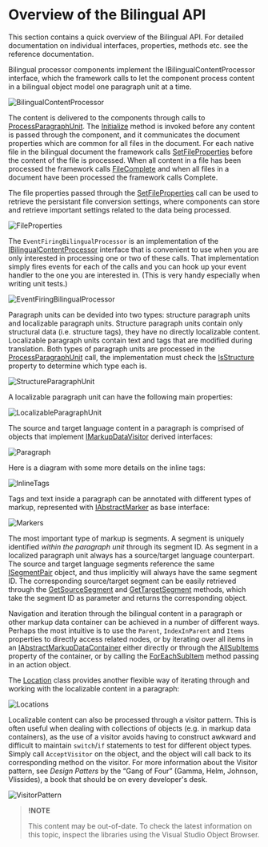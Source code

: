 Overview of the Bilingual API
==

This section contains a quick overview of the Bilingual API. For detailed documentation on individual interfaces, properties, methods etc. see the reference documentation.

Bilingual processor components implement the IBilingualContentProcessor interface, which the framework calls to let the component process content in a bilingual object model one paragraph unit at a time.

![BilingualContentProcessor](images/BilingualContentProcessor.png)

The content is delivered to the components through calls to [ProcessParagraphUnit](../../api/filetypesupport/Sdl.FileTypeSupport.Framework.BilingualApi.AbstractBilingualContentProcessor.yml#Sdl_FileTypeSupport_Framework_BilingualApi_AbstractBilingualContentProcessor_ProcessParagraphUnit_Sdl_FileTypeSupport_Framework_BilingualApi_IParagraphUnit_). The [Initialize](../../api/filetypesupport/Sdl.FileTypeSupport.Framework.BilingualApi.AbstractBilingualContentProcessor.yml#Sdl_FileTypeSupport_Framework_BilingualApi_AbstractBilingualContentProcessor_Initialize_Sdl_FileTypeSupport_Framework_BilingualApi_IDocumentProperties_) method is invoked before any content is passed through the component, and it communicates the document properties which are common for all files in the document. For each native file in the bilingual document the framework calls [SetFileProperties](../../api/filetypesupport/Sdl.FileTypeSupport.Framework.BilingualApi.AbstractBilingualContentProcessor.yml#Sdl_FileTypeSupport_Framework_BilingualApi_AbstractBilingualContentProcessor_SetFileProperties_Sdl_FileTypeSupport_Framework_BilingualApi_IFileProperties_) before the content of the file is processed. When all content in a file has been processed the framework calls [FileComplete](../../api/filetypesupport/Sdl.FileTypeSupport.Framework.BilingualApi.AbstractBilingualContentProcessor.yml#Sdl_FileTypeSupport_Framework_BilingualApi_AbstractBilingualContentProcessor_FileComplete) and when all files in a document have been processed the framework calls Complete.

The file properties passed through the [SetFileProperties](../../api/filetypesupport/Sdl.FileTypeSupport.Framework.BilingualApi.AbstractBilingualContentProcessor.yml#Sdl_FileTypeSupport_Framework_BilingualApi_AbstractBilingualContentProcessor_SetFileProperties_Sdl_FileTypeSupport_Framework_BilingualApi_IFileProperties_) call can be used to retrieve the persistant file conversion settings, where components can store and retrieve important settings related to the data being processed.

![FileProperties](images/FileProperties.png)

The ```EventFiringBilingualProcessor``` is an implementation of the [IBilingualContentProcessor](../../api/filetypesupport/Sdl.FileTypeSupport.Framework.BilingualApi.IBilingualContentProcessor.yml) interface that is convenient to use when you are only interested in processing one or two of these calls. That implementation simply fires events for each of the calls and you can hook up your event handler to the one you are interested in. (This is very handy especially when writing unit tests.)

![EventFiringBilingualProcessor](images/EventFiringBilingualProcessor.png)

Paragraph units can be devided into two types: structure paragraph units and localizable paragraph units. Structure paragraph units contain only structural data (i.e. structure tags), they have no directly localizable content. Localizable paragraph units contain text and tags that are modified during translation. Both types of paragraph units are processed in the [ProcessParagraphUnit](../../api/filetypesupport/Sdl.FileTypeSupport.Framework.BilingualApi.AbstractBilingualContentProcessor.yml#Sdl_FileTypeSupport_Framework_BilingualApi_AbstractBilingualContentProcessor_ProcessParagraphUnit_Sdl_FileTypeSupport_Framework_BilingualApi_IParagraphUnit_) call, the implementation must check the [IsStructure](../../api/filetypesupport/Sdl.FileTypeSupport.Framework.BilingualApi.IParagraphUnit.yml#Sdl_FileTypeSupport_Framework_BilingualApi_IParagraphUnit_IsStructure) property to determine which type each is.

![StructureParagraphUnit](images/StructureParagraphUnit.png)

A localizable paragraph unit can have the following main properties:

![LocalizableParagraphUnit](images/LocalizableParagraphUnit.png)

The source and target language content in a paragraph is comprised of objects that implement [IMarkupDataVisitor](../../api/filetypesupport/Sdl.FileTypeSupport.Framework.BilingualApi.IMarkupDataVisitor.yml) derived interfaces:

![Paragraph](images/Paragraph.png)

Here is a diagram with some more details on the inline tags:

![InlineTags](images/InlineTags.png)

Tags and text inside a paragraph can be annotated with different types of markup, represented with [IAbstractMarker](../../api/filetypesupport/Sdl.FileTypeSupport.Framework.BilingualApi.IAbstractMarker.yml) as base interface:

![Markers](images/Markers.png)

The most important type of markup is segments. A segment is uniquely identified *within the paragraph unit* through its segment ID. As segment in a localized paragraph unit always has a source/target language counterpart. The source and target language segments reference the same [ISegmentPair](../../api/filetypesupport/Sdl.FileTypeSupport.Framework.BilingualApi.ISegmentPair.yml) object, and thus implicitly will always have the same segment ID. The corresponding source/target segment can be easily retrieved through the [GetSourceSegment](../../api/filetypesupport/Sdl.FileTypeSupport.Framework.BilingualApi.IParagraphUnit.yml#Sdl_FileTypeSupport_Framework_BilingualApi_IParagraphUnit_GetSourceSegment_Sdl_FileTypeSupport_Framework_NativeApi_SegmentId_) and [GetTargetSegment](../../api/filetypesupport/Sdl.FileTypeSupport.Framework.BilingualApi.IParagraphUnit.yml#Sdl_FileTypeSupport_Framework_BilingualApi_IParagraphUnit_GetTargetSegment_Sdl_FileTypeSupport_Framework_NativeApi_SegmentId_) methods, which take the segment ID as parameter and returns the corresponding object.

Navigation and iteration through the bilingual content in a paragraph or other markup data container can be achieved in a number of different ways. Perhaps the most intuitive is to use the ```Parent```, ```IndexInParent``` and ```Items``` properties to directly access related nodes, or by iterating over all items in an [IAbstractMarkupDataContainer](../../api/filetypesupport/Sdl.FileTypeSupport.Framework.BilingualApi.IAbstractMarkupDataContainer.yml) either directly or through the [AllSubItems](../../api/filetypesupport/Sdl.FileTypeSupport.Framework.BilingualApi.IAbstractMarkupDataContainer.yml#Sdl_FileTypeSupport_Framework_BilingualApi_IAbstractMarkupDataContainer_AllSubItems) property of the container, or by calling the [ForEachSubItem](../../api/filetypesupport/Sdl.FileTypeSupport.Framework.BilingualApi.IAbstractMarkupDataContainer.yml#Sdl_FileTypeSupport_Framework_BilingualApi_IAbstractMarkupDataContainer_ForEachSubItem_System_Action_Sdl_FileTypeSupport_Framework_BilingualApi_IAbstractMarkupData__) method passing in an action object.

The [Location](../../api/filetypesupport/Sdl.FileTypeSupport.Framework.BilingualApi.Location.yml) class provides another flexible way of iterating through and working with the localizable content in a paragraph:

![Locations](images/Locations.png)

Localizable content can also be processed through a visitor pattern. This is often useful when dealing with collections of objects (e.g. in markup data containers), as the use of a visitor avoids having to construct awkward and difficult to maintain ```switch```/```if``` statements to test for different object types. Simply call ```AcceptVisitor``` on the object, and the object will call back to its corresponding method on the visitor. For more information about the Visitor pattern, see *Design Patters* by the “Gang of Four” (Gamma, Helm, Johnson, Vlissides), a book that should be on every developer's desk.

![VisitorPattern](images/VisitorPattern.png)

>**!NOTE**
>
> This content may be out-of-date. To check the latest information on this topic, inspect the libraries using the Visual Studio Object Browser.
